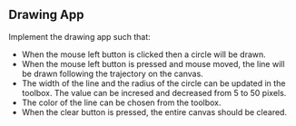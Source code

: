 ## Drawing App
Implement the drawing app such that:
- When the mouse left button is clicked then a circle will be drawn.
- When the mouse left button is pressed and mouse moved, the line will be drawn following the trajectory on the canvas.
- The width of the line and the radius of the circle can be updated in the toolbox. The value can be incresed and decreased from 5 to 50 pixels.
- The color of the line can be chosen from the toolbox. 
- When the clear button is pressed, the entire canvas should be cleared. 